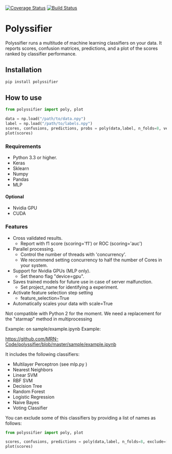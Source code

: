 [![Coverage Status](https://coveralls.io/repos/github/alvarouc/polyssifier/badge.svg?branch=master)](https://coveralls.io/github/alvarouc/polyssifier?branch=master)
[![Build Status](https://travis-ci.org/alvarouc/polyssifier.svg)](https://travis-ci.org/alvarouc/polyssifier)

Polyssifier
===========

Polyssifier runs a multitude of machine learning classifiers on your data. It reports scores, confusion matrices, predictions, and a plot of the scores ranked by classifier performance.

## Installation
```bash
pip install polyssifier
```

## How to use
```python
from polyssifier import poly, plot

data = np.load("/path/to/data.npy")
label = np.load("/path/to/labels.npy")
scores, confusions, predictions, probs = poly(data,label, n_folds=8, verbose=1, concurrency=4)
plot(scores)
```


### Requirements
 - Python 3.3 or higher.
 - Keras
 - Sklearn
 - Numpy
 - Pandas
 - MLP

#### Optional
 - Nvidia GPU
 - CUDA

### Features
 - Cross validated results.
   - Report with f1 score (scoring='f1') or ROC (scoring='auc') 
 - Parallel processing. 
   - Control the number of threads with 'concurrency'.
   - We recommend setting concurrency to half the number of Cores in your system.
 - Support for Nvidia GPUs (MLP only). 
   - Set theano flag "device=gpu".
 - Saves trained models for future use in case of server malfunction. 
   - Set project_name for identifying a experiment.
 - Activate feature selection step setting 
   - feature_selection=True
 - Automatically scales your data with scale=True

Not compatible with Python 2 for the moment. We need a replacement for the "starmap" method in multiprocessing 

Example: on sample/example.ipynb
Example:

https://github.com/MRN-Code/polyssifier/blob/master/sample/example.ipynb

It includes the following classifiers:

- Multilayer Perceptron (see mlp.py )
- Nearest Neighbors
- Linear SVM
- RBF SVM
- Decision Tree
- Random Forest
- Logistic Regression
- Naive Bayes
- Voting Classifier

You can exclude some of this classifiers by providing a list of names as follows:
```python
from polyssifier import poly, plot

scores, confusions, predictions = poly(data,label, n_folds=8, exclude=['Multilayer Perceptron'], verbose=1, concurrency=4)
plot(scores)
```
